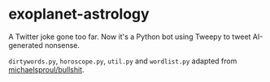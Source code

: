 # exoplanet-astrology
A Twitter joke gone too far. Now it's a Python bot using Tweepy to tweet AI-generated nonsense.

`dirtywords.py`, `horoscope.py`, `util.py` and `wordlist.py` adapted from [michaelsproul/bullshit](https://github.com/michaelsproul/bullshit).
